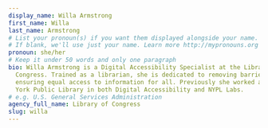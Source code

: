 ```yaml
---
display_name: Willa Armstrong
first_name: Willa
last_name: Armstrong
# List your pronoun(s) if you want them displayed alongside your name.
# If blank, we'll use just your name. Learn more http://mypronouns.org
pronoun: she/her
# Keep it under 50 words and only one paragraph
bio: Willa Armstrong is a Digital Accessibility Specialist at the Library of
  Congress. Trained as a librarian, she is dedicated to removing barriers and
  ensuring equal access to information for all. Previously she worked at the New
  York Public Library in both Digital Accessibility and NYPL Labs.
# e.g. U.S. General Services Administration
agency_full_name: Library of Congress
slug: willa
---
```

